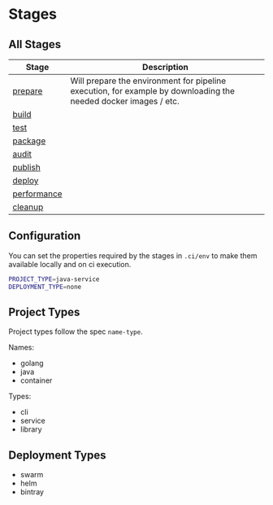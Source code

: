 # Stages

## All Stages

| Stage | Description |
| ------------- | ------------- |
| [prepare](stages/stage-prepare) | Will prepare the environment for pipeline execution, for example by downloading the needed docker images / etc. |
| [build](stages/stage-build) | |
| [test](stages/stage-test) | |
| [package](stages/stage-package) | |
| [audit](stages/stage-audit) | |
| [publish](stages/stage-publish) | |
| [deploy](stages/stage-deploy) | |
| [performance](stages/stage-performance) | |
| [cleanup](stages/stage-cleanup) | |

## Configuration

You can set the properties required by the stages in `.ci/env` to make them available locally and on ci execution.

```bash
PROJECT_TYPE=java-service
DEPLOYMENT_TYPE=none
```

## Project Types

Project types follow the spec `name-type`.

Names:

- golang
- java
- container

Types:
- cli
- service
- library

## Deployment Types

- swarm
- helm
- bintray
